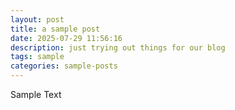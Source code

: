 ```yaml
---
layout: post
title: a sample post
date: 2025-07-29 11:56:16
description: just trying out things for our blog
tags: sample
categories: sample-posts
---
```


Sample Text
